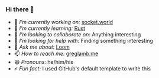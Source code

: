 ### Hi there 👋

- 🔭 *I’m currently working on:* [socket.world](https://github.com/socketworld)
- 🌱 *I’m currently learning:* [Rust](https://www.rust-lang.org/)
- 👯 *I’m looking to collaborate on:* Anything interesting
- 🤔 *I’m looking for help with:* Finding something interesting
- 💬 *Ask me about:* [Loom](https://www.vice.com/en_us/article/v747g9/loom-lucasarts-adventure-30-year-retrospective)
- 📫 *How to reach me:* [greglamb.me](http://greglamb.me)
- 😄 *Pronouns:* he/him/his
- ⚡ *Fun fact:* I used GitHub's default template to write this
